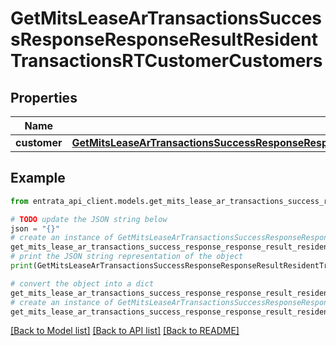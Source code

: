 # GetMitsLeaseArTransactionsSuccessResponseResponseResultResidentTransactionsRTCustomerCustomers


## Properties

Name | Type | Description | Notes
------------ | ------------- | ------------- | -------------
**customer** | [**GetMitsLeaseArTransactionsSuccessResponseResponseResultResidentTransactionsRTCustomerCustomersCustomer**](GetMitsLeaseArTransactionsSuccessResponseResponseResultResidentTransactionsRTCustomerCustomersCustomer.md) |  | 

## Example

```python
from entrata_api_client.models.get_mits_lease_ar_transactions_success_response_response_result_resident_transactions_rt_customer_customers import GetMitsLeaseArTransactionsSuccessResponseResponseResultResidentTransactionsRTCustomerCustomers

# TODO update the JSON string below
json = "{}"
# create an instance of GetMitsLeaseArTransactionsSuccessResponseResponseResultResidentTransactionsRTCustomerCustomers from a JSON string
get_mits_lease_ar_transactions_success_response_response_result_resident_transactions_rt_customer_customers_instance = GetMitsLeaseArTransactionsSuccessResponseResponseResultResidentTransactionsRTCustomerCustomers.from_json(json)
# print the JSON string representation of the object
print(GetMitsLeaseArTransactionsSuccessResponseResponseResultResidentTransactionsRTCustomerCustomers.to_json())

# convert the object into a dict
get_mits_lease_ar_transactions_success_response_response_result_resident_transactions_rt_customer_customers_dict = get_mits_lease_ar_transactions_success_response_response_result_resident_transactions_rt_customer_customers_instance.to_dict()
# create an instance of GetMitsLeaseArTransactionsSuccessResponseResponseResultResidentTransactionsRTCustomerCustomers from a dict
get_mits_lease_ar_transactions_success_response_response_result_resident_transactions_rt_customer_customers_from_dict = GetMitsLeaseArTransactionsSuccessResponseResponseResultResidentTransactionsRTCustomerCustomers.from_dict(get_mits_lease_ar_transactions_success_response_response_result_resident_transactions_rt_customer_customers_dict)
```
[[Back to Model list]](../README.md#documentation-for-models) [[Back to API list]](../README.md#documentation-for-api-endpoints) [[Back to README]](../README.md)


